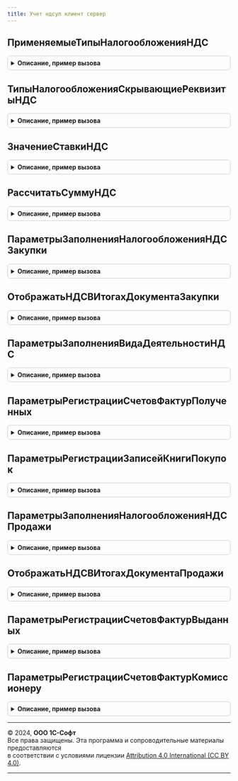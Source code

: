 ```yaml
---
title: Учет ндсуп клиент сервер
---
```



## ПрименяемыеТипыНалогообложенияНДС
<details style="margin: 1em 0; padding: 0.5em; border: 1px solid #ccc; border-radius: 6px;">

<summary style="font-weight: bold; cursor: pointer;">Описание, пример вызова</summary>

```bsl

// Возвращает список типов налогообложения операций продажи и/или закупки, доступных в конфигурации.
//
//Параметры:
// Продажи- Булево
// Закупки - Булево
// РаздельныйУчет - Булево
// Возвращаемое значение:
// 	СписокЗначений из ПеречислениеСсылка.ТипыНалогообложенияНДС
//
Функция ПрименяемыеТипыНалогообложенияНДС(Продажи = Истина, Закупки = Истина, РаздельныйУчет = Ложь) Экспорт
```

Пример вызова
```bsl
Результат = УчетНДСУПКлиентСервер.ПрименяемыеТипыНалогообложенияНДС(Продажи, Закупки, РаздельныйУчет);
```
</details>

## ТипыНалогообложенияСкрывающиеРеквизитыНДС
<details style="margin: 1em 0; padding: 0.5em; border: 1px solid #ccc; border-radius: 6px;">

<summary style="font-weight: bold; cursor: pointer;">Описание, пример вызова</summary>

```bsl

// Возвращает список типов налогообложения НДС, для которых в документах скрываются реквизиты ставки и суммы НДС
//
// Возвращаемое значение:
// 	Массив из ПеречислениеСсылка.ТипыНалогообложенияНДС - Типы налогообложений НДС
//
Функция ТипыНалогообложенияСкрывающиеРеквизитыНДС() Экспорт
```

Пример вызова
```bsl
Результат = УчетНДСУПКлиентСервер.ТипыНалогообложенияСкрывающиеРеквизитыНДС() 
```
</details>

## ЗначениеСтавкиНДС
<details style="margin: 1em 0; padding: 0.5em; border: 1px solid #ccc; border-radius: 6px;">

<summary style="font-weight: bold; cursor: pointer;">Описание, пример вызова</summary>

```bsl

// Функция возвращает процент ставки НДС.
//
// Параметры:
//  СтавкаНДС - СправочникСсылка.СтавкиНДС - Ставка НДС.
//
// Возвращаемое значение:
//	Число - Процент ставки НДС.
//
Функция ЗначениеСтавкиНДС(СтавкаНДС) Экспорт
```

Пример вызова
```bsl
Результат = УчетНДСУПКлиентСервер.ЗначениеСтавкиНДС(СтавкаНДС) 
```
</details>

## РассчитатьСуммуНДС
<details style="margin: 1em 0; padding: 0.5em; border: 1px solid #ccc; border-radius: 6px;">

<summary style="font-weight: bold; cursor: pointer;">Описание, пример вызова</summary>

```bsl

// Рассчитывает сумму НДС исходя из суммы и флагов налогообложения.
//
// Параметры:
//  Сумма            - Число - сумма от которой надо рассчитывать налоги;
//  СтавкаНДС        - Число, СправочникСсылка.СтавкиНДС - Значение или ссылка на ставку НДС.
//  СуммаВключаетНДС - Булево - признак включения НДС в сумму ("внутри" или "сверху");
//  НалогообложениеНДС - ПеречислениеСсылка.ТипыНалогообложенияНДС - налогообложение документа
//
// Возвращаемое значение:
//  Число - полученная сумма НДС.
//
Функция РассчитатьСуммуНДС(Сумма, СтавкаНДС, СуммаВключаетНДС = Истина, НалогообложениеНДС = Неопределено) Экспорт
```

Пример вызова
```bsl
Результат = УчетНДСУПКлиентСервер.РассчитатьСуммуНДС(Сумма, СтавкаНДС, СуммаВключаетНДС, НалогообложениеНДС);
```
</details>

## ПараметрыЗаполненияНалогообложенияНДСЗакупки
<details style="margin: 1em 0; padding: 0.5em; border: 1px solid #ccc; border-radius: 6px;">

<summary style="font-weight: bold; cursor: pointer;">Описание, пример вызова</summary>

```bsl

// Возвращает структуру параметров заполнения налогообложения НДС закупки товаров или возврата товаров поставщику.
//
// Возвращаемое значение:
// 	Структура - Параметры заполнения:
//		* Контрагент - СправочникСсылка.Контрагенты, СправочникСсылка.Организации - Контрагент или организация-поставщик.
//		* Договор - СправочникСсылка.ДоговорыКонтрагентов,
//					СправочникСсылка.ДоговорыМеждуОрганизаций - Договор, в рамках которого осуществляется закупка или возврат.
// 	Параметры операции.
// 		* ПриобретениеТоваров - Булево - Документ отражает приобретение товаров или сопутствующие приобретению операции:
//		                                 поступление товаров, прием товаров на хранение для последующего выкупа, акт о расхождении при приемке.
// 		* ПриобретениеРабот - Булево - Документ отражает приобретение работ.
// 		* ПриобретениеНаСтатьи - Булево - Документ отражает приобретение ценностей, которые относятся на статьях прочих расходов или прочих активов.
// 		* ВыкупВозвратнойТарыУПоставщика - Булево - Документ отражает выкуп принятой у поставщика возвратной тары.
//		* ПриемНаКомиссию - Булево - Признак того, что товар принимается на комиссию.
//		* ИмпортТоваров - Булево - Признак того, что приобретаемый товар ввозится из другой страны, с прохождением таможенной процедуры.
//		* УслугаПоАренде - Булево - Признак того, что отражаются услуги по аренде.
//		* ВвозТоваровИзТаможенногоСоюза - Булево - Признак того, что товар ввозится из стран таможенного союза. В этом случае оформляется заявление о ввозе.
//		* ЗакупкаЧерезПодотчетноеЛицо - Булево - Признак того, что документ отражает операции приобретения через подотчетное лицо.
//		* ВозвратТоваровПоставщику - Булево - Признак того, что документ отражает операцию возврата товаров поставщику.
//		* ВозвратТоваровКомитенту - Булево - Признак того, что документ отражает операцию возврата товаров комитенту.
//		* ПоступлениеИзТоваровВПути - Булево - Признак того, что документ отражает поступление на склад товаров, по которым ранее было отражено приобретение.
//
//	    * ЭтоОперацияМеждуОрганизациями - Булево - Истина, если отражается операция между собственными организациями (интеркампани).
//	                           Параметр указывается для уточнение к параметрам операции (например, совместно с параметром ВозвратТоваровПоставщику).
//
//	    * УслугаПоАрендеНалоговыйАгент - Булево - Признак того, что отражаются услуги по аренде с возможностью выбора налогообложения "Налоговый агент по НДС".
//
Функция ПараметрыЗаполненияНалогообложенияНДСЗакупки() Экспорт
```

Пример вызова
```bsl
Результат = УчетНДСУПКлиентСервер.ПараметрыЗаполненияНалогообложенияНДСЗакупки() 
```
</details>

## ОтображатьНДСВИтогахДокументаЗакупки
<details style="margin: 1em 0; padding: 0.5em; border: 1px solid #ccc; border-radius: 6px;">

<summary style="font-weight: bold; cursor: pointer;">Описание, пример вызова</summary>

```bsl

// Определяет, необходимо ли отображение НДС в итогах документа закупки
//
// Параметры:
// 	НалогообложениеНДС - ПеречислениеСсылка.ТипыНалогообложенияНДС - налогообложение документа закупки
//
// Возвращаемое значение:
// 	Булево - Истина, если облагается НДС
//
Функция ОтображатьНДСВИтогахДокументаЗакупки(НалогообложениеНДС) Экспорт
```

Пример вызова
```bsl
Результат = УчетНДСУПКлиентСервер.ОтображатьНДСВИтогахДокументаЗакупки(НалогообложениеНДС) 
```
</details>

## ПараметрыЗаполненияВидаДеятельностиНДС
<details style="margin: 1em 0; padding: 0.5em; border: 1px solid #ccc; border-radius: 6px;">

<summary style="font-weight: bold; cursor: pointer;">Описание, пример вызова</summary>

```bsl

// Возвращает структуру параметров заполнения вида деятельности раздельного учета НДС.
//
// Возвращаемое значение:
// 	Структура - Структура параметров с ключами:
// 		* Организация - СправочникСсылка.Организации - Организация документа.
// 		* Дата - Дата - Дата документа
// 		* Склад - СправочникСсылка.Склады - Склад-получатель товаров (необязательный). Если получателей несколько, но не заполняется.
// 		* Договор - СправочникСсылка.ДоговорыКонтрагентов,
// 		            СправочникСсылка.ДоговорыМеждуОрганизациями - Договор с поставщиком (необязательный).
// 		                                                          Указывается в случае отражения операций закупки ценностей.
// 		* НаправлениеДеятельности - СправочникСсылка.НаправленияДеятельности - Направление деятельности - получатель ценностей (необязательный).
// 		* Подразделение - СправочникСсылка.ПодразделенияОрганизаций - Подразделение документа.
// 		Операции документа.
// 		* ПриобретениеТоваров - Булево - Документ отражает приобретение товаров или сопутствующие приобретению операции:
//		                                 поступление товаров, акт о расхождении, корректировку приобретения товаров.
// 		* ПриобретениеРабот - Булево - Документ отражает приобретение работ.
// 		* ПриобретениеНаСтатьи - Булево - Документ отражает приобретение ценностей, которые в момент приобретения относятся на статьях прочих расходов или прочих активов.
// 		* ДвижениеТоваровНаСкладах - Булево - Документ отражает движение (перемещение) товаров в рамках складского контура.
// 		* ДвижениеТоваровИРаботВПроизводстве - Булево - Документ отражает передачу товаров в производство, движение товаров и работ внутри контура производства.
// 		* СписаниеТоваровИРаботНаСтатьи - Булево - Документ отражает списание товаров и работ на статьи расходов или прочих активов.
// 		* ПередачаВЭксплуатацию - Булево - Документ отражает передачу материалов в эксплуатацию.
// 		* СборкаРазборкаТоваров - Булево - Документ отражает сборку или разборку товаров.
// 		* ВыпускПродукцииИРабот - Булево - Документ отражает выпуск продукции (полуфабрикатов) или работ (создание ценности своими силами).
// 		* ПрочееВыбытиеТоваров - Булево - Документ отражает порчу, списание недостач или пересортицу товаров.
// 		* ЛизинговоеИмуществоНаБалансе - Булево - Документ отражает поступление услуг лизинга по имуществу на балансе лизингополучателя.
// 		* КорректировкаВидаДеятельностиНДС - Булево - Документ отражает изменение вида деятельности НДС без реального движения товаров.
// 		* АвансовыйОтчет - Булево - Несмотря на то, что авансовый отчет отражает приобретение, для него используется отдельный параметр,
// 		                             т.к. документ не входит в контур автоматизированного раздельного учета НДС.
Функция ПараметрыЗаполненияВидаДеятельностиНДС() Экспорт
```

Пример вызова
```bsl
Результат = УчетНДСУПКлиентСервер.ПараметрыЗаполненияВидаДеятельностиНДС() 
```
</details>

## ПараметрыРегистрацииСчетовФактурПолученных
<details style="margin: 1em 0; padding: 0.5em; border: 1px solid #ccc; border-radius: 6px;">

<summary style="font-weight: bold; cursor: pointer;">Описание, пример вызова</summary>

```bsl

// Возвращает структуру параметров регистрации счетов-фактур на основании документов закупки или возврата товаров от клиента.
//
// Возвращаемое значение:
// 	Структура - Структура параметров с ключами:
// 	     * Ссылка - ДокументСсылка - Ссылка на документ закупки.
// 	     * Организация - СправочникСсылка.Организации - Организация, в которой отражается закупка или возврат товаров.
// 	     * Контрагент - СправочникСсылка.Контрагенты,
// 	                    СправочникСсылка.Организации - Контрагент или организация поставщик.
// 	                                                   Покупатель товаров при возврате.
// 	     * НалогообложениеНДС - ПеречислениеСсылка.ТипыНалогообложенияНДС - Налогообложение НДС документа закупки или возврата.
// 	    Параметры операции.
// 	     * ПриобретениеТоваровРаботУслуг - Булево - Признак того, что отражается приобретение товаров, работ, услуг
// 	                                       или иных ценностей у поставщика (комиссионера, переработчика) на внутреннем рынке.
// 	     * ПриемНаКомиссию - Булево - Признак того, что отражается операция приемки товаров на комиссию.
// 	     * ИмпортТоваров - Булево - Признак того, что отражается операция импорта с прохождением таможенной процедуры.
// 	     * ВвозТоваровИзТаможенногоСоюза - Булево - Признак того, что отражается операция ввоза товаров из стран таможенного союза с оформлением заявление о ввозе.
// 	     * ЗакупкаЧерезПодотчетноеЛицо - Булево - Признак того, что документ отражает операцию закупки через подотчетное лицо.
// 	     * ИнойДокументПодтвержденияНДС - Булево - Признак того, что получен иной документ подтверждения уплаты сумм НДС в бюджет (билет, чек ККМ и т.п.).
// 	     * ВозвратТоваровОтПлательщикаНДС - Булево - Признак того, что документ отражает возврат товаров от плательщика НДС.
// 	                                                 В этом случае от клиента ожидается получение счета-фактуры.
// 	     * ВозвратТоваровОтНеплательщикаНДС - Булево - Признак того, что документ отражает возврат товаров от неплательщика НДС.
// 	                                                 В этом случае получение счета-фактуры от клиента не ожидается.
// 	     * ИсправлениеОшибок - Булево - Признак того, что документ отражает исправление ошибок в документе приобретения.
// 	     * КорректировкаПоСогласованиюСторон - Булево - Признак того, что документ отражает корректировку приобретения по согласованию сторон.
// 	     * ИнойДокументПодтвержденияНДС - Булево - Признак того, что получен иной документ подтверждения уплаты сумм НДС в бюджет (билет, чек ККМ и т.п.).
//
Функция ПараметрыРегистрацииСчетовФактурПолученных() Экспорт
```

Пример вызова
```bsl
Результат = УчетНДСУПКлиентСервер.ПараметрыРегистрацииСчетовФактурПолученных() 
```
</details>

## ПараметрыРегистрацииЗаписейКнигиПокупок
<details style="margin: 1em 0; padding: 0.5em; border: 1px solid #ccc; border-radius: 6px;">

<summary style="font-weight: bold; cursor: pointer;">Описание, пример вызова</summary>

```bsl

// Возвращает структуру параметров регистрации записей книги покупок на основании документа.
//
// Возвращаемое значение:
// 	Структура - Структура с ключами:
// 	         * Ссылка - ДокументСсылка - Ссылка на документ-основание.
// 	         * Организация - СправочникСсылка.Организации - Организация, в которой необходимо отразить запись.
// 	         * Контрагент - СправочникСсылка.Контрагенты, СправочникСсылка.Организации - Поставщик ценностей.
//
Функция ПараметрыРегистрацииЗаписейКнигиПокупок() Экспорт
```

Пример вызова
```bsl
Результат = УчетНДСУПКлиентСервер.ПараметрыРегистрацииЗаписейКнигиПокупок() 
```
</details>

## ПараметрыЗаполненияНалогообложенияНДСПродажи
<details style="margin: 1em 0; padding: 0.5em; border: 1px solid #ccc; border-radius: 6px;">

<summary style="font-weight: bold; cursor: pointer;">Описание, пример вызова</summary>

```bsl

// Возвращает структуру параметров для заполнения налогообложения НДС продажи или возврата товаров от покупателя.
//
// Возвращаемое значение:
// 	Структура - Параметры заполнения:
// 	     * Организация - СправочникСсылка.Организации - Организация документа.
// 	     * Дата - Дата - Дата документа.
// 	     * Договор - СправочникСсылка.ДоговорыКонтрагентов,
// 	                 СправочникСсылка.ДоговорыМеждуОрганизациями - Договор с покупателем.
// 	     * НаправлениеДеятельности - СправочникСсылка.НаправленияДеятельности - Направление деятельности, в рамках которого осуществляется продажа.
// 	                                                                            В случае возврата товаров поставщику не заполняется.
// 	     * Подразделение - СправочникСсылка.ПодразделенияОрганизаций - Подразделение документа.
// 	    Параметры операции.
// 	     * РеализацияТоваров - Булево- Признак того, что документом отражается реализация или возврат товаров, работ или услуг напрямую клиенту или собственной организации.
// 	     * РеализацияРаботУслуг - Булево - Признак того, что документом отражается реализация товаров, работ или услуг напрямую клиенту или собственной организации.
// 	     * РеализацияПрочихАктивов - Булево - Признак того, что документом отражается реализация прочих услуг (без номенклатуры) или прочих активов.
// 	     * ВыкупВозвратнойТарыКлиентом - Булево - Документ отражает выкуп клиентом ранее переданной возвратной тары.
// 	     * ВыкупТоваровХранителем - Булево - Документ отражает выкуп товаров, которые были ранее переданы на хранение с правом продажи.
// 	     * ПередачаНаКомиссию - Булево - Признак того, что документом отражается передача товаров на комиссию.
// 	     * ОтчетДавальцу - Булево -Признак того, что документом отражается реализация услуг по переработке давальческих материалов.
// 	     * ОтчетКомиссионера - Булево -Признак того, что документом отражается факт реализация товаров комиссионером.
// 	     * РозничнаяПродажа - Булево - Признак того, что документом отражается розничная продажа или возврат товаров проданных в розницу.
// 	     * ВозвратТоваровОтКлиента - Булево - Признак того, что отражается возврат товаров от клиента.
// 	     * ВозвратТоваровОтКомиссионера - Булево - Признак того, что отражается выполняется возврат комиссионера.
// 	     * ОтчетКомитентуОЗакупках - Булево - Признак того, что документом отражает отчет комитенту о закупке.
//
// 	     * ЭтоЗаказ - Булево - Истина, если заполняется налогообложение в Заказе клиента или Заказе давальца.
// 	                           Параметр указывается для уточнение к параметрам операции.
// 	                           Например, совместно с параметрами РеализацияРаботУслуг и РеализацияТоваров.
// 	     * ЭтоОперацияМеждуОрганизациями - Булево - Истина, если отражается операция между собственными организациями (интеркампани).
// 	                           Параметр указывается для уточнение к параметрам операции.
// 	                           Например, совместно с параметрами РеализацияРаботУслуг и РеализацияТоваров.
//
Функция ПараметрыЗаполненияНалогообложенияНДСПродажи() Экспорт
```

Пример вызова
```bsl
Результат = УчетНДСУПКлиентСервер.ПараметрыЗаполненияНалогообложенияНДСПродажи() 
```
</details>

## ОтображатьНДСВИтогахДокументаПродажи
<details style="margin: 1em 0; padding: 0.5em; border: 1px solid #ccc; border-radius: 6px;">

<summary style="font-weight: bold; cursor: pointer;">Описание, пример вызова</summary>

```bsl

// Определяет, необходимо ли отображение НДС в итогах документа продажи
//
// Параметры:
// 	НалогообложениеНДС - ПеречислениеСсылка.ТипыНалогообложенияНДС - налогообложение документа продажи
// Возвращаемое значение:
// 	Булево - Истина, если облагается НДС
//
Функция ОтображатьНДСВИтогахДокументаПродажи(НалогообложениеНДС) Экспорт
```

Пример вызова
```bsl
Результат = УчетНДСУПКлиентСервер.ОтображатьНДСВИтогахДокументаПродажи(НалогообложениеНДС) 
```
</details>

## ПараметрыРегистрацииСчетовФактурВыданных
<details style="margin: 1em 0; padding: 0.5em; border: 1px solid #ccc; border-radius: 6px;">

<summary style="font-weight: bold; cursor: pointer;">Описание, пример вызова</summary>

```bsl

// Возвращает структуру параметров регистрации счетов-фактур на основании документов продажи или возврата товаров поставщику.
//
// Возвращаемое значение:
// 	Структура - Структура параметров с ключами:
// 	     * Ссылка - ДокументСсылка - Ссылка на документ продажи.
// 	     * Организация - СправочникСсылка.Организации - Организация, в которой отражается продажа или возврат товаров.
// 	     * Контрагент - СправочникСсылка.Контрагенты, СправочникСсылка.Организации - Контрагент или организация покупатель.
// 	     * НалогообложениеНДС - ПеречислениеСсылка.ТипыНалогообложенияНДС - Налогообложение НДС документа продажи или возврата.
// 	   Параметры операции.
// 	     * РеализацияТоваров - Булево - Признак того, что документом отражается реализация товаров.
// 	     * РеализацияРаботУслуг - Булево - Признак того, что документом отражается реализация работ или услуг.
// 	     * РеализацияПрочихАктивов - Булево - Признак того, что документом отражается реализация прочих активов, например ОС.
// 	     * ПередачаНаКомиссию  - Булево - Признак того, что отражается операция передача товаров на комиссию.
// 	     * ВозвратТоваровПоставщику  - Булево - Признак того, что отражается операция возврата товаров поставщику.
// 	     * ИсправлениеОшибок - Булево - Признак того, что документ отражает исправление ошибок в реализации или прочем начислении НДС.
// 	     * КорректировкаПоСогласованиюСторон - Булево - Признак того, что документ отражает корректировку реализации по согласованию сторон.
// 	     * ПрочееНачислениеНДС - Булево - Признак того, что документом отражается прочее начисление НДС.
// 	     * РеализацияЧерезКомиссионера - Булево - Признак того, что отражается операция по комиссии версии 2.5.
//
Функция ПараметрыРегистрацииСчетовФактурВыданных() Экспорт
```

Пример вызова
```bsl
Результат = УчетНДСУПКлиентСервер.ПараметрыРегистрацииСчетовФактурВыданных() 
```
</details>

## ПараметрыРегистрацииСчетовФактурКомиссионеру
<details style="margin: 1em 0; padding: 0.5em; border: 1px solid #ccc; border-radius: 6px;">

<summary style="font-weight: bold; cursor: pointer;">Описание, пример вызова</summary>

```bsl

// Возвращает структуру параметров регистрации счетов-фактур на основании отчета комиссионера.
//
// Возвращаемое значение:
// 	Структура - Структура параметров с ключами:
// 	     * Ссылка - ДокументСсылка - Ссылка на отчет комиссионера.
// 	     * Организация - СправочникСсылка.Организации - Организация, в которой отражается отчет комиссионера.
// 	     * Контрагент - СправочникСсылка.Контрагенты, СправочникСсылка.Организации - Комиссионер.
// 	     * НалогообложениеНДС - ПеречислениеСсылка.ТипыНалогообложенияНДС - Налогообложение НДС отчета комиссионера.
// 	     * РеализацияЧерезКомиссионера - Булево -Признак того, что отражается операция по комиссии версии 2.5.
// 	     * РеализацияТоваров - Булево - Признак того, что документом отражается реализация товаров.
// 	     * РеализацияРаботУслуг - Булево -Признак того, что документом отражается реализация работ или услуг.
//
Функция ПараметрыРегистрацииСчетовФактурКомиссионеру() Экспорт
```

Пример вызова
```bsl
Результат = УчетНДСУПКлиентСервер.ПараметрыРегистрацииСчетовФактурКомиссионеру() 
```
</details>

---

© 2024, **ООО 1С-Софт**  
Все права защищены. Эта программа и сопроводительные материалы предоставляются  
в соответствии с условиями лицензии [Attribution 4.0 International (CC BY 4.0)](https://creativecommons.org/licenses/by/4.0/legalcode).

---
